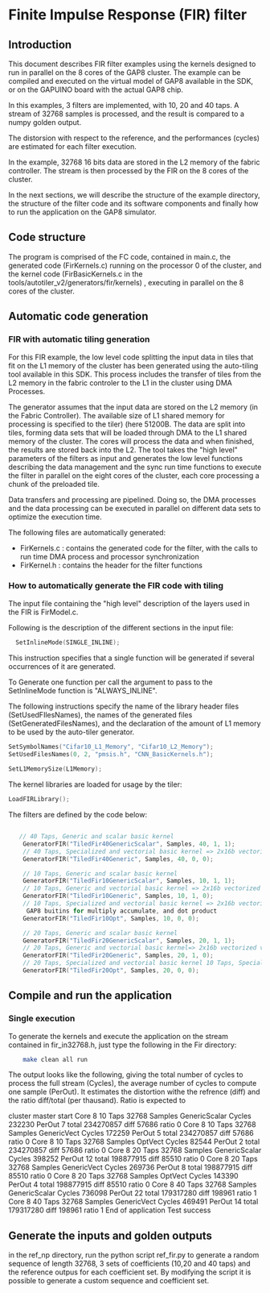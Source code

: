 # Finite Impulse Response (FIR) filter  

## Introduction

This document describes FIR filter examples using the kernels designed to run in parallel on the 8 cores of the GAP8 cluster.
The example can be compiled and executed on the virtual model of GAP8 available in the SDK, or on the GAPUINO board with the actual GAP8 chip.

In this examples, 3 filters are implemented, with 10, 20 and 40 taps. A stream of 32768 samples is processed, and the result is compared to a numpy golden output.

The distorsion with respect to the reference, and the performances (cycles) are estimated for each filter execution.

In the example, 32768 16 bits data are stored in the L2 memory of the fabric controller.
The stream is then processed by the FIR on the 8 cores of the cluster. 

In the next sections, we will describe the structure of the example directory, the structure of the filter code and its software components and finally how to run the application on the GAP8 simulator.

## Code structure

The program is comprised of the FC code, contained in main.c, the generated code (FirKernels.c) running on the processor 0 of the cluster, and the kernel code (FirBasicKernels.c in the tools/autotiler_v2/generators/fir/kernels) , executing in parallel on the 8 cores of the cluster.

## Automatic  code generation

### FIR  with automatic tiling generation

For this FIR example, the low level code splitting the input data in tiles that fit on the L1 memory of the cluster has been generated using the auto-tiling tool available in this SDK.
This process includes the transfer of tiles from the L2 memory in the fabric controler to the L1 in the cluster using DMA Processes.

The generator assumes that the input data are stored on the L2 memory (in the Fabric Controller). The available size of L1 shared memory for processing is specified to the tiler) (here 51200B.
The data are split into tiles, forming  data sets that will be loaded through DMA to the L1 shared memory of the cluster. The cores will process the data and when finished, the results are stored back into the L2.
The tool takes the "high level" parameters of the filters as input and generates the low level functions describing the data management and the sync run time functions to execute the filter in parallel on the eight cores of the cluster, each core processing a chunk of the preloaded tile.

Data transfers and processing are pipelined. Doing so, the DMA processes and the data processing can be executed in parallel on different data sets to optimize the execution time.

The following files are automatically generated:
- FirKernels.c	    : contains the generated code for the filter, with the calls to run time DMA process and processor synchronization
- FirKernel.h	      : contains the header for the filter functions

### How to automatically generate the FIR  code with tiling 

The input file containing the "high level" description of the layers used in the FIR is FirModel.c.

Following is the description of the different sections in the input file:

~~~~~c
  SetInlineMode(SINGLE_INLINE);
~~~~~

This instruction specifies that a single function will be generated if several occurrences of it are generated.

To Generate one function per call the argument to pass to the SetInlineMode function is "ALWAYS_INLINE".

The following instructions specify the name of the library header files (SetUsedFIlesNames), the names of the generated files (SetGeneratedFilesNames), and the declaration of the amount of L1 memory to be used by the auto-tiler generator.

~~~~~c
SetSymbolNames("Cifar10_L1_Memory", "Cifar10_L2_Memory");
SetUsedFilesNames(0, 2, "pmsis.h", "CNN_BasicKernels.h");
  
SetL1MemorySize(L1Memory);
~~~~~

The kernel libraries are loaded for usage by the tiler:

~~~~~c
LoadFIRLibrary();
~~~~~

The filters are defined by the code below:

~~~~~c

   // 40 Taps, Generic and scalar basic kernel 
    GeneratorFIR("TiledFir40GenericScalar", Samples, 40, 1, 1);
    // 40 Taps, Specialized and vectorial basic kernel => 2x16b vectorized version
    GeneratorFIR("TiledFir40Generic", Samples, 40, 0, 0);

    // 10 Taps, Generic and scalar basic kernel 
    GeneratorFIR("TiledFir10GenericScalar", Samples, 10, 1, 1);
    // 10 Taps, Generic and vectorial basic kernel => 2x16b vectorized version
    GeneratorFIR("TiledFir10Generic", Samples, 10, 1, 0);
    // 10 Taps, Specialized and vectorial basic kernel => 2x16b vectorized version, and using 
     GAP8 buitins for multiply accumulate, and dot product
    GeneratorFIR("TiledFir10Opt", Samples, 10, 0, 0);

    // 20 Taps, Generic and scalar basic kernel
    GeneratorFIR("TiledFir20GenericScalar", Samples, 20, 1, 1);
    // 20 Taps, Generic and vectorial basic kernel=> 2x16b vectorized version
    GeneratorFIR("TiledFir20Generic", Samples, 20, 1, 0);
    // 20 Taps, Specialized and vectorial basic kernel 10 Taps, Specialized and vectorial basic kernel => 2x16b vectorized version, and using GAP8 buitins for multiply accumulate, and dot product
    GeneratorFIR("TiledFir20Opt", Samples, 20, 0, 0);

~~~~~

## Compile and run the application

### Single execution

To generate the kernels and execute the application on the stream contained in fir_in32768.h, just type the following in the Fir directory:


~~~~~sh
	make clean all run
~~~~~

The output looks like the following, giving the total number of cycles to process the full stream (Cycles), the average number of cycles to compute one sample (PerOut). It estimates the distortion withe the refrence (diff) and the ratio diff/total (per thausand).
Ratio is expected to 

cluster master start
Core 8 10 Taps 32768 Samples GenericScalar Cycles   232230 PerOut  7
 total  234270857 diff 57686 ratio 0
Core 8 10 Taps 32768 Samples GenericVect   Cycles   172259 PerOut  5
 total  234270857 diff 57686 ratio 0
Core 8 10 Taps 32768 Samples OptVect       Cycles    82544 PerOut  2
 total  234270857 diff 57686 ratio 0
Core 8 20 Taps 32768 Samples GenericScalar Cycles   398252 PerOut 12
 total  198877915 diff 85510 ratio 0
Core 8 20 Taps 32768 Samples GenericVect   Cycles   269736 PerOut  8
 total  198877915 diff 85510 ratio 0
Core 8 20 Taps 32768 Samples OptVect       Cycles   143390 PerOut  4
 total  198877915 diff 85510 ratio 0
Core 8 40 Taps 32768 Samples GenericScalar Cycles   736098 PerOut 22
 total  179317280 diff 198961 ratio 1
Core 8 40 Taps 32768 Samples GenericVect   Cycles   469491 PerOut 14
 total  179317280 diff 198961 ratio 1
End of application
Test success


## Generate the inputs and golden outputs

   in the ref_np directory, run the python script ref_fir.py to generate a random sequence of length 32768, 3 sets of coefficients (10,20 and 40 taps) and the reference outpus for each coefficient set. By modifying the script it is possible to generate a custom sequence and coefficient set.

